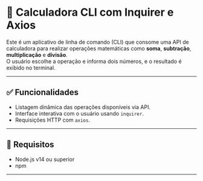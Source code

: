 # 🧮 Calculadora CLI com Inquirer e Axios

Este é um aplicativo de linha de comando (CLI) que consome uma API de calculadora para realizar operações matemáticas como **soma**, **subtração**, **multiplicação** e **divisão**.  
O usuário escolhe a operação e informa dois números, e o resultado é exibido no terminal.

---

## ✅ Funcionalidades

- Listagem dinâmica das operações disponíveis via API.
- Interface interativa com o usuário usando `inquirer`.
- Requisições HTTP com `axios`.

---

## 🚀 Requisitos

- Node.js v14 ou superior
- npm

---
